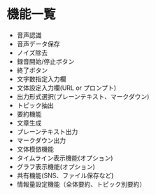 # 機能一覧

- 音声認識
- 音声データ保存
- ノイズ除去
- 録音開始/停止ボタン
- 終了ボタン
- 文字数指定入力欄
- 文体設定入力欄(URL or プロンプト)
- 出力形式選択(プレーンテキスト、マークダウン)
- トピック抽出
- 要約機能
- 文章生成
- プレーンテキスト出力
- マークダウン出力
- 文体模倣機能
- タイムライン表示機能(オプション)
- グラフ表示機能(オプション)
- 共有機能(SNS、ファイル保存など)
- 情報量設定機能（全体要約、トピック別要約）
